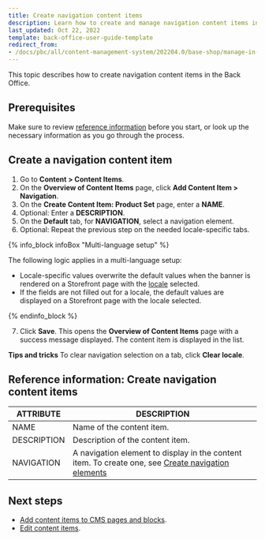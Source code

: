 ```yaml
---
title: Create navigation content items
description: Learn how to create and manage navigation content items in the Spryker Cloud Commerce OS Back Office.
last_updated: Oct 22, 2022
template: back-office-user-guide-template
redirect_from:
- /docs/pbc/all/content-management-system/202204.0/base-shop/manage-in-the-back-office/content-items/create-navigation-content-items.html
---
```


This topic describes how to create navigation content items in the Back Office.

## Prerequisites

Make sure to review [reference information](#reference-information-create-navigation-content-items) before you start, or look up the necessary information as you go through the process.

## Create a navigation content item

1. Go to **Content&nbsp;<span aria-label="and then">></span> Content Items**.
2. On the **Overview of Content Items** page, click **Add Content Item&nbsp;<span aria-label="and then">></span> Navigation**.
3. On the **Create Content Item: Product Set** page, enter a **NAME**.
4. Optional: Enter a **DESCRIPTION**.
5. On the **Default** tab, for **NAVIGATION**, select a navigation element.
6. Optional: Repeat the previous step on the needed locale-specific tabs.

{% info_block infoBox "Multi-language setup" %}

The following logic applies in a multi-language setup:
- Locale-specific values overwrite the default values when the banner is rendered on a Storefront page with the [locale](/docs/pbc/all/order-management-system/latest/base-shop/datapayload-conversion/multi-language-setup.html) selected.
- If the fields are not filled out for a locale, the default values are displayed on a Storefront page with the locale selected.

{% endinfo_block %}

7. Click **Save**.
    This opens the **Overview of Content Items** page with a success message displayed. The content item is displayed in the list.


**Tips and tricks**
To clear navigation selection on a tab, click **Clear locale**.


## Reference information: Create navigation content items

| ATTRIBUTE | DESCRIPTION |
| --- | --- |
| NAME | Name of the content item. |
| DESCRIPTION | Description of the content item. |
| NAVIGATION | A navigation element to display in the content item. To create one, see [Create navigation elements](/docs/pbc/all/content-management-system/latest/base-shop/manage-in-the-back-office/navigation/create-navigation-elements.html) |

## Next steps

- [Add content items to CMS pages and blocks](/docs/pbc/all/content-management-system/latest/base-shop/manage-in-the-back-office/blocks/add-content-items-to-cms-blocks.html).
- [Edit content items](/docs/pbc/all/content-management-system/latest/base-shop/manage-in-the-back-office/content-items/edit-content-items.html).
